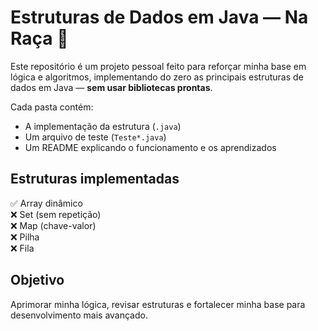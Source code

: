 # Estruturas de Dados em Java — Na Raça 💪

Este repositório é um projeto pessoal feito para reforçar minha base em lógica e algoritmos,
implementando do zero as principais estruturas de dados em Java — **sem usar bibliotecas prontas**.

Cada pasta contém:
- A implementação da estrutura (`.java`)
- Um arquivo de teste (`Teste*.java`)
- Um README explicando o funcionamento e os aprendizados

## Estruturas implementadas
✅ Array dinâmico  
❌ Set (sem repetição)  
❌ Map (chave-valor)  
❌ Pilha  
❌ Fila  

## Objetivo
Aprimorar minha lógica, revisar estruturas e fortalecer minha base para desenvolvimento mais avançado.
